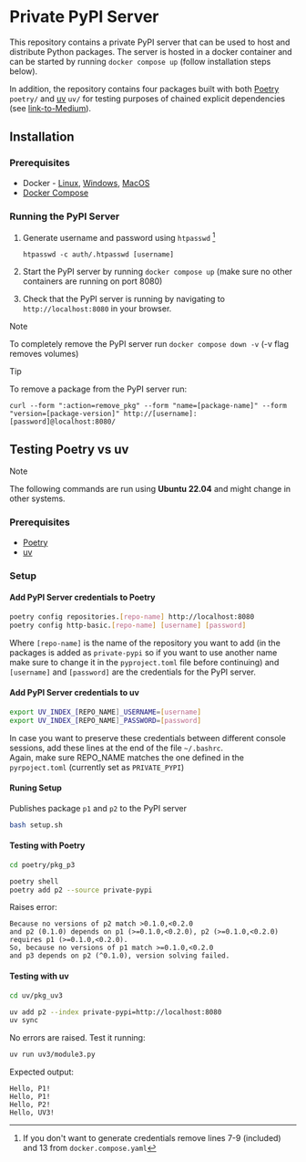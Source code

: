 # Private PyPI Server

This repository contains a private PyPI server that can be used to host and distribute Python packages.
The server is hosted in a docker container and can be started by running `docker compose up` (follow installation steps below).

In addition, the repository contains four packages built with both [Poetry](https://python-poetry.org/) `poetry/` and  [uv](https://docs.astral.sh/uv/) `uv/` for testing purposes of chained explicit dependencies (see [link-to-Medium](#)).

## Installation

### Prerequisites
- Docker - [Linux](https://www.docker.com/get-started), [Windows](https://docs.docker.com/desktop/setup/install/windows-install/), [MacOS](https://docs.docker.com/desktop/install/mac-install/)
- [Docker Compose](https://docs.docker.com/compose/install/)


### Running the PyPI Server
1. Generate username and password using `htpasswd` [^1]
    ```
    htpasswd -c auth/.htpasswd [username]
    ```

2. Start the PyPI server by running `docker compose up` (make sure no other containers are running on port 8080)

3. Check that the PyPI server is running by navigating to `http://localhost:8080` in your browser.


[^1]: If you don't want to generate credentials remove lines 7-9 (included) and 13 from `docker.compose.yaml`


> [!NOTE]
> To completely remove the PyPI server run `docker compose down -v` (-v flag removes volumes)


> [!TIP]
> To remove a package from the PyPI server run:
> ```
> curl --form ":action=remove_pkg" --form "name=[package-name]" --form "version=[package-version]" http://[username]:[password]@localhost:8080/
> ```


## Testing Poetry vs uv

> [!NOTE]
> The following commands are run using **Ubuntu 22.04** and might change in other systems.

### Prerequisites
- [Poetry](https://python-poetry.org/docs/#installation)
- [uv](https://docs.astral.sh/uv/getting-started/installation/)

### Setup

#### Add PyPI Server credentials to Poetry

```bash
poetry config repositories.[repo-name] http://localhost:8080
poetry config http-basic.[repo-name] [username] [password]
```

Where `[repo-name]` is the name of the repository you want to add (in the packages is added as `private-pypi` so if you want to use another name make sure to change it in the `pyproject.toml` file before continuing) and `[username]` and `[password]` are the credentials for the PyPI server.

#### Add PyPI Server credentials to uv

```bash
export UV_INDEX_[REPO_NAME]_USERNAME=[username]
export UV_INDEX_[REPO_NAME]_PASSWORD=[password]
```

In case you want to preserve these credentials between different console sessions, add these lines at the end of the file `~/.bashrc`.\
Again, make sure REPO_NAME matches the one defined in the `pyrpoject.toml` (currently set as `PRIVATE_PYPI`)

#### Runing Setup

Publishes package `p1` and `p2` to the PyPI server

```bash
bash setup.sh
```

#### Testing with Poetry

```bash
cd poetry/pkg_p3

poetry shell
poetry add p2 --source private-pypi
```

Raises error:

```
Because no versions of p2 match >0.1.0,<0.2.0
and p2 (0.1.0) depends on p1 (>=0.1.0,<0.2.0), p2 (>=0.1.0,<0.2.0) requires p1 (>=0.1.0,<0.2.0).
So, because no versions of p1 match >=0.1.0,<0.2.0
and p3 depends on p2 (^0.1.0), version solving failed.
```

#### Testing with uv

```bash
cd uv/pkg_uv3

uv add p2 --index private-pypi=http://localhost:8080
uv sync
```

No errors are raised. Test it running:

```bash
uv run uv3/module3.py
```

Expected output:

```
Hello, P1!
Hello, P1!
Hello, P2!
Hello, UV3!
```
